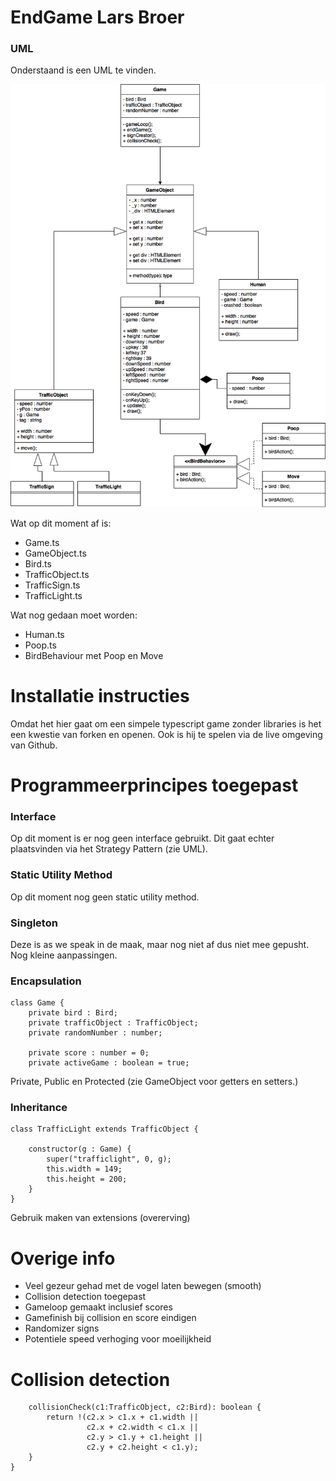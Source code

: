 # EndGame Lars Broer

### UML
Onderstaand is een UML te vinden.

![UML](UML.png?raw=true "UML")

Wat op dit moment af is:
- Game.ts
- GameObject.ts
- Bird.ts
- TrafficObject.ts
- TrafficSign.ts
- TrafficLight.ts

Wat nog gedaan moet worden:
- Human.ts
- Poop.ts
- BirdBehaviour met Poop en Move

# Installatie instructies
Omdat het hier gaat om een simpele typescript game zonder libraries is het een kwestie van forken en openen. Ook is hij te spelen via de live omgeving van Github.

# Programmeerprincipes toegepast

### Interface
Op dit moment is er nog geen interface gebruikt. Dit gaat echter plaatsvinden via het Strategy Pattern (zie UML).

### Static Utility Method
Op dit moment nog geen static utility method. 

### Singleton
Deze is as we speak in de maak, maar nog niet af dus niet mee gepusht. Nog kleine aanpassingen.

### Encapsulation
```
class Game {
    private bird : Bird;
    private trafficObject : TrafficObject;
    private randomNumber : number;

    private score : number = 0;
    private activeGame : boolean = true;
```
Private, Public en Protected (zie GameObject voor getters en setters.)

### Inheritance
```
class TrafficLight extends TrafficObject {
                   
    constructor(g : Game) {
        super("trafficlight", 0, g);
        this.width = 149;
        this.height = 200;
    }
}
```
Gebruik maken van extensions (overerving)

# Overige info
- Veel gezeur gehad met de vogel laten bewegen (smooth)
- Collision detection toegepast
- Gameloop gemaakt inclusief scores
- Gamefinish bij collision en score eindigen
- Randomizer signs
- Potentiele speed verhoging voor moeilijkheid

# Collision detection
```
    collisionCheck(c1:TrafficObject, c2:Bird): boolean {
        return !(c2.x > c1.x + c1.width || 
                 c2.x + c2.width < c1.x || 
                 c2.y > c1.y + c1.height || 
                 c2.y + c2.height < c1.y);
    }
} 
```